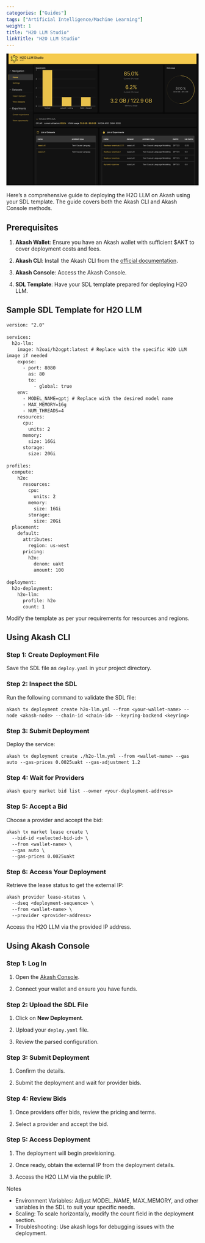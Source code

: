 ```yaml
---
categories: ["Guides"]
tags: ["Artificial Intelligence/Machine Learning"]
weight: 1
title: "H2O LLM Studio"
linkTitle: "H2O LLM Studio"
---
```


![](../../../assets/h20llm.png)

Here’s a comprehensive guide to deploying the H2O LLM on Akash using your SDL template. The guide covers both the Akash CLI and Akash Console methods.

## Prerequisites

1. **Akash Wallet**: Ensure you have an Akash wallet with sufficient $AKT to cover deployment costs and fees.

2. **Akash CLI**: Install the Akash CLI from the [official documentation](docs/deployments/akash-cli/overview/).

3. **Akash Console**: Access the Akash Console.

4. **SDL Template**: Have your SDL template prepared for deploying H2O LLM.

## Sample SDL Template for H2O LLM

```
version: "2.0"

services:
  h2o-llm:
    image: h2oai/h2ogpt:latest # Replace with the specific H2O LLM image if needed
    expose:
      - port: 8080
        as: 80
        to:
          - global: true
    env:
      - MODEL_NAME=gptj # Replace with the desired model name
      - MAX_MEMORY=16g
      - NUM_THREADS=4
    resources:
      cpu:
        units: 2
      memory:
        size: 16Gi
      storage:
        size: 20Gi

profiles:
  compute:
    h2o:
      resources:
        cpu:
          units: 2
        memory:
          size: 16Gi
        storage:
          size: 20Gi
  placement:
    default:
      attributes:
        region: us-west
      pricing:
        h2o:
          denom: uakt
          amount: 100

deployment:
  h2o-deployment:
    h2o-llm:
      profile: h2o
      count: 1
```

Modify the template as per your requirements for resources and regions.

## Using Akash CLI

### Step 1: Create Deployment File

Save the SDL file as `deploy.yaml` in your project directory.

### Step 2: Inspect the SDL

Run the following command to validate the SDL file:

```
akash tx deployment create h2o-llm.yml --from <your-wallet-name> --node <akash-node> --chain-id <chain-id> --keyring-backend <keyring>
```

### Step 3: Submit Deployment

Deploy the service:

```
akash tx deployment create ./h2o-llm.yml --from <wallet-name> --gas auto --gas-prices 0.0025uakt --gas-adjustment 1.2
```

### Step 4: Wait for Providers

```
akash query market bid list --owner <your-deployment-address>
```

### Step 5: Accept a Bid

Choose a provider and accept the bid:

```
akash tx market lease create \
  --bid-id <selected-bid-id> \
  --from <wallet-name> \
  --gas auto \
  --gas-prices 0.0025uakt
```

### Step 6: Access Your Deployment

Retrieve the lease status to get the external IP:

```
akash provider lease-status \
  --dseq <deployment-sequence> \
  --from <wallet-name> \
  --provider <provider-address>
```

Access the H2O LLM via the provided IP address.

## Using Akash Console

### Step 1: Log In

1. Open the [Akash Console](https://console.akash.network/).

2. Connect your wallet and ensure you have funds.

### Step 2: Upload the SDL File

1. Click on **New Deployment**.

2. Upload your `deploy.yaml` file.

3. Review the parsed configuration.

### Step 3: Submit Deployment

1. Confirm the details.

2. Submit the deployment and wait for provider bids.

### Step 4: Review Bids

1. Once providers offer bids, review the pricing and terms.

2. Select a provider and accept the bid.

### Step 5: Access Deployment

1. The deployment will begin provisioning.

2. Once ready, obtain the external IP from the deployment details.

3. Access the H2O LLM via the public IP.

Notes

- Environment Variables: Adjust MODEL_NAME, MAX_MEMORY, and other variables in the SDL to suit your specific needs.
- Scaling: To scale horizontally, modify the count field in the deployment section.
- Troubleshooting: Use akash logs for debugging issues with the deployment.